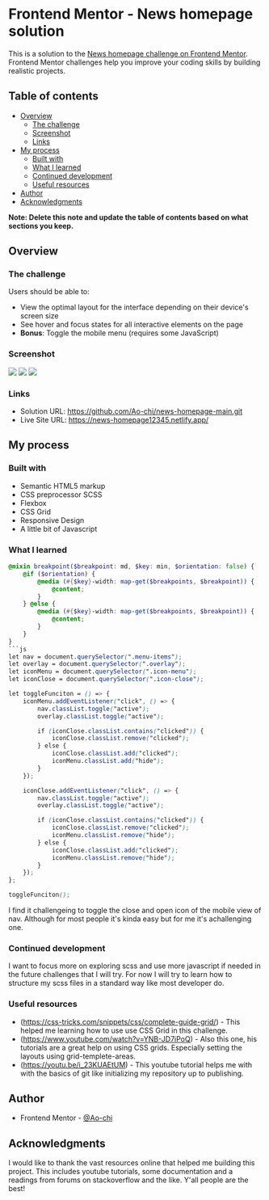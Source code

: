 # Frontend Mentor - News homepage solution

This is a solution to the [News homepage challenge on Frontend Mentor](https://www.frontendmentor.io/challenges/news-homepage-H6SWTa1MFl). Frontend Mentor challenges help you improve your coding skills by building realistic projects.

## Table of contents

-   [Overview](#overview)
    -   [The challenge](#the-challenge)
    -   [Screenshot](#screenshot)
    -   [Links](#links)
-   [My process](#my-process)
    -   [Built with](#built-with)
    -   [What I learned](#what-i-learned)
    -   [Continued development](#continued-development)
    -   [Useful resources](#useful-resources)
-   [Author](#author)
-   [Acknowledgments](#acknowledgments)

**Note: Delete this note and update the table of contents based on what sections you keep.**

## Overview

### The challenge

Users should be able to:

-   View the optimal layout for the interface depending on their device's screen size
-   See hover and focus states for all interactive elements on the page
-   **Bonus**: Toggle the mobile menu (requires some JavaScript)

### Screenshot

![](./screenshots/Desktop-view.png)
![](./screenshots/Mobile-menu-open.png)
![](./screenshots/Mobile-view.png)

### Links

-   Solution URL: https://github.com/Ao-chi/news-homepage-main.git
-   Live Site URL: https://news-homepage12345.netlify.app/

## My process

### Built with

-   Semantic HTML5 markup
-   CSS preprocessor SCSS
-   Flexbox
-   CSS Grid
-   Responsive Design
-   A little bit of Javascript

### What I learned

````scss
@mixin breakpoint($breakpoint: md, $key: min, $orientation: false) {
    @if ($orientation) {
        @media (#{$key}-width: map-get($breakpoints, $breakpoint)) {
            @content;
        }
    } @else {
        @media (#{$key}-width: map-get($breakpoints, $breakpoint)) {
            @content;
        }
    }
}
```js
let nav = document.querySelector(".menu-items");
let overlay = document.querySelector(".overlay");
let iconMenu = document.querySelector(".icon-menu");
let iconClose = document.querySelector(".icon-close");

let toggleFunciton = () => {
    iconMenu.addEventListener("click", () => {
        nav.classList.toggle("active");
        overlay.classList.toggle("active");

        if (iconClose.classList.contains("clicked")) {
            iconClose.classList.remove("clicked");
        } else {
            iconClose.classList.add("clicked");
            iconMenu.classList.add("hide");
        }
    });

    iconClose.addEventListener("click", () => {
        nav.classList.toggle("active");
        overlay.classList.toggle("active");

        if (iconClose.classList.contains("clicked")) {
            iconClose.classList.remove("clicked");
            iconMenu.classList.remove("hide");
        } else {
            iconClose.classList.add("clicked");
            iconMenu.classList.remove("hide");
        }
    });
};

toggleFunciton();
````

I find it challengeing to toggle the close and open icon of the mobile view of nav. Although for most people it's kinda easy but for me it's achallenging one.

### Continued development

I want to focus more on exploring scss and use more javascript if needed in the future challenges that I will try. For now I will try to learn how to structure my scss files in a standard way like most developer do.

### Useful resources

-   (https://css-tricks.com/snippets/css/complete-guide-grid/) - This helped me learning how to use use CSS Grid in this challenge.
-   (https://www.youtube.com/watch?v=YNB-JD7iPoQ) - Also this one, his tutorials are a great help on using CSS grids. Especially setting the layouts using grid-templete-areas.
-   (https://youtu.be/i_23KUAEtUM) - This youtube tutorial helps me with with the basics of git like initializing my repository up to publishing.

## Author

-   Frontend Mentor - [@Ao-chi](https://www.frontendmentor.io/profile/)

## Acknowledgments

I would like to thank the vast resources online that helped me building this project. This includes youtube tutorials, some documentation and a readings from forums on stackoverflow and the like. Y'all people are the best!
